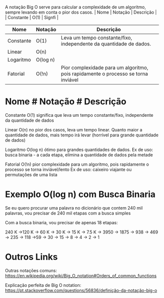 A notação Big O serve para calcular a complexidade de um algoritmo, sempre levando em conta o pior dos casos.
| Nome | Notação | Descrição |
| Constante | O(1) | Signfi |

| Nome      | Notação  | Descrição                                                                          |
| --------- | -------- | ---------------------------------------------------------------------------------- |
| Constante | O(1)     | Leva um tempo constante/fixo, independente da quantidade de dados.                 |
| Linear    | O(n)     |                                                                                    |
| Logaritmo | O(log n) |                                                                                    |
| Fatorial  | O(!n)    | Pior complexidade para um algoritmo, pois rapidamente o processo se torna inviável |

# Nome        # Notação       # Descrição

Constante                      O(1)          significa que leva um tempo constante/fixo, independente da quantidade de dados


Linear                             O(n)          no pior dos casos, leva um tempo linear. Quanto maior a quantidade de dados, mais tempo irá levar (horrível para grande quantidade de dados)


Logaritmo                      O(log n)   ótimo para grandes quantidades de dados.
Ex de uso: busca binaria - a cada etapa, elimina a quantidade de dados pela metade


Fatorial                           O(!n)        pior complexidade para um algoritmo, pois rapidamente o processo se torna inviável/lento
Ex de uso: caixeiro viajante ou permutações de uma lista


# Exemplo O(log n) com Busca Binaria
Se eu quero procurar uma palavra no dicionário que contem 240 mil palavras, vou precisar de 240 mil etapas com a busca simples

Com a busca binaria, vou precisar de apenas 18 etapas:

240 K ->120 K -> 60 K -> 30 K -> 15 K -> 7.5 K -> 3950 -> 1875 -> 938 -> 469 -> 235 -> 118 ->59 -> 30 -> 15 -> 8 -> 4 -> 2 -> 1
  


# Outros Links
Outras notações comuns: https://en.wikipedia.org/wiki/Big_O_notation#Orders_of_common_functions

Explicação perfeita de Big O notation: https://pt.stackoverflow.com/questions/56836/definição-da-notação-big-o